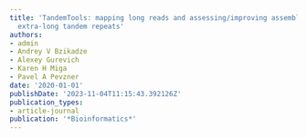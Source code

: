 ```yaml
---
title: 'TandemTools: mapping long reads and assessing/improving assembly quality in
  extra-long tandem repeats'
authors:
- admin
- Andrey V Bzikadze
- Alexey Gurevich
- Karen H Miga
- Pavel A Pevzner
date: '2020-01-01'
publishDate: '2023-11-04T11:15:43.392126Z'
publication_types:
- article-journal
publication: '*Bioinformatics*'
---
```

